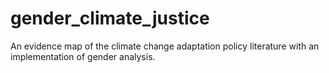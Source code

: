 # gender_climate_justice
An evidence map of the climate change adaptation policy literature with an implementation of gender analysis.

